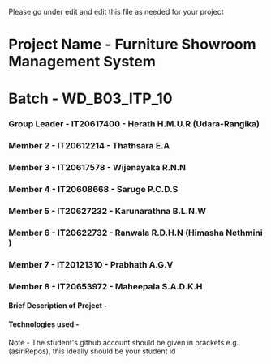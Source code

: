 Please go under edit and edit this file as needed for your project

# Project Name - Furniture Showroom Management System
# Batch - WD_B03_ITP_10
### Group Leader - IT20617400 - Herath H.M.U.R (Udara-Rangika)
### Member 2 - IT20612214 - Thathsara E.A
### Member 3 - IT20617578 - Wijenayaka R.N.N
### Member 4 - IT20608668 - Saruge P.C.D.S
### Member 5 - IT20627232 - Karunarathna B.L.N.W
### Member 6 - IT20622732 - Ranwala R.D.H.N (Himasha Nethmini )
### Member 7 - IT20121310 - Prabhath A.G.V
### Member 8 - IT20653972 - Maheepala S.A.D.K.H

#### Brief Description of Project - 
#### Technologies used - 

Note - The student's github account should be given in brackets e.g. (asiriRepos), this ideally should be your student id 

